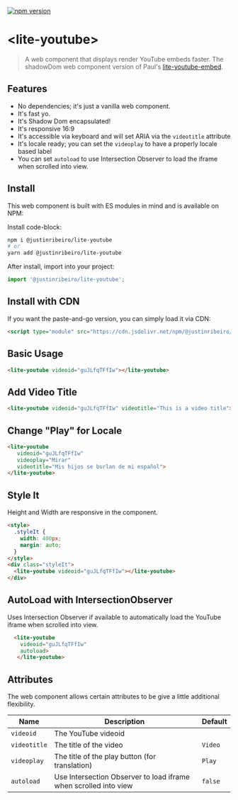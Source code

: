 [![npm version](https://badge.fury.io/js/%40justinribeiro%2Flite-youtube.svg)](https://badge.fury.io/js/%40justinribeiro%2Flite-youtube)

# \<lite-youtube\>

> A web component that displays render YouTube embeds faster. The shadowDom web component version of Paul's [lite-youtube-embed](https://github.com/paulirish/lite-youtube-embed).

## Features

* No dependencies; it's just a vanilla web component.
* It's fast yo.
* It's Shadow Dom encapsulated!
* It's responsive 16:9
* It's accessible via keyboard and will set ARIA via the `videotitle` attribute
* It's locale ready; you can set the `videoplay` to have a properly locale based label
* You can set `autoload` to use Intersection Observer to load the iframe when scrolled into view.

## Install

This web component is built with ES modules in mind and is
available on NPM:

Install code-block:

```sh
npm i @justinribeiro/lite-youtube
# or
yarn add @justinribeiro/lite-youtube
```

After install, import into your project:

```js
import '@justinribeiro/lite-youtube';
```

## Install with CDN

If you want the paste-and-go version, you can simply load it via CDN:

```html
<script type="module" src="https://cdn.jsdelivr.net/npm/@justinribeiro/lite-youtube@0.4.1/lite-youtube.js">
```

## Basic Usage

```html
<lite-youtube videoid="guJLfqTFfIw"></lite-youtube>
```

## Add Video Title

```html
<lite-youtube videoid="guJLfqTFfIw" videotitle="This is a video title"></lite-youtube>
```

## Change "Play" for Locale</h3>

```html
<lite-youtube
   videoid="guJLfqTFfIw"
   videoplay="Mirar"
   videotitle="Mis hijos se burlan de mi español">
</lite-youtube>
```

## Style It

Height and Width are responsive in the component.

```html
<style>
  .styleIt {
    width: 400px;
    margin: auto;
  }
</style>
<div class="styleIt">
  <lite-youtube videoid="guJLfqTFfIw"></lite-youtube>
</div>
```

## AutoLoad with IntersectionObserver

Uses Intersection Observer if available to automatically load the YouTube iframe when scrolled into view.

```html
  <lite-youtube
    videoid="guJLfqTFfIw"
    autoload>
   </lite-youtube>
```

## Attributes

The web component allows certain attributes to be give a little additional
flexibility.

 | Name | Description | Default |
 | --- | --- | --- |
 | `videoid` | The YouTube videoid | ` ` |
 | `videotitle` | The title of the video | `Video` |
 | `videoplay` | The title of the play button (for translation) | `Play` |
 | `autoload` | Use Intersection Observer to load iframe when scrolled into view | `false` |